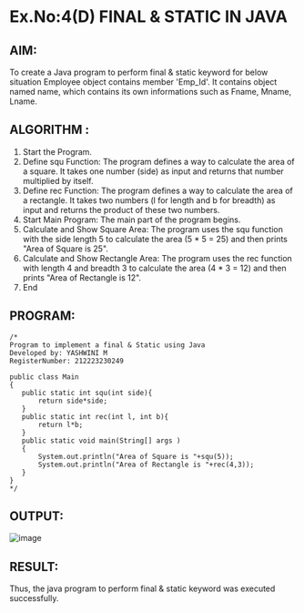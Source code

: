 # Ex.No:4(D) FINAL & STATIC IN JAVA

## AIM:
   To create a Java program to perform final & static keyword for below situation Employee object contains member 'Emp_Id'. It contains object named name, which contains its own informations such as Fname, Mname, Lname.
 
## ALGORITHM :
1.	Start the Program.
2.	Define squ Function: The program defines a way to calculate the area of a square. It takes one number (side) as input and returns that number multiplied by itself.
3.	Define rec Function: The program defines a way to calculate the area of a rectangle. It takes two numbers (l for length and b for breadth) as input and returns the product of these two numbers.
4. Start Main Program: The main part of the program begins.
5. Calculate and Show Square Area: The program uses the squ function with the side length 5 to calculate the area (5 * 5 = 25) and then prints "Area of Square is 25".
6. Calculate and Show Rectangle Area: The program uses the rec function with length 4 and breadth 3 to calculate the area (4 * 3 = 12) and then prints "Area of Rectangle is 12".
7.	End

## PROGRAM:
 ```
/*
Program to implement a final & Static using Java
Developed by: YASHWINI M
RegisterNumber: 212223230249

public class Main
{
    public static int squ(int side){
        return side*side;
    }
    public static int rec(int l, int b){
        return l*b;
    }
    public static void main(String[] args )
    {
        System.out.println("Area of Square is "+squ(5));
        System.out.println("Area of Rectangle is "+rec(4,3));      
    }   
}
*/
```

## OUTPUT:
![image](https://github.com/user-attachments/assets/58954381-6347-403e-9e73-e36e49808afd)

## RESULT:
Thus, the java program to perform final & static keyword was executed successfully.
